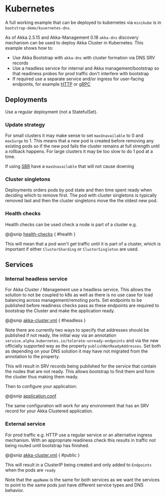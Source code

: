 # Kubernetes

A full working example that can be deployed to kubernetes via `minikube` is in `bootstrap-demo/kuvernetes-dns`.

As of Akka 2.5.15 and Akka-Management 0.18 `akka-dns` discovery mechanism can be used to deploy Akka Cluster in Kubernetes.
This example shows how to:

* Use Akka Bootstrap with `akka-dns` with cluster formation via DNS SRV records
* Use a headless service for internal and Akka management/bootstrap so that readiness probes for prod traffic don't interfere with bootstrap 
* If required use a separate service and/or ingress for user-facing endpoints, for example [HTTP](https://doc.akka.io/docs/akka-http/current/) or [gRPC](https://developer.lightbend.com/docs/akka-grpc/current/)

## Deployments

Use a regular deployment (not a StatefulSet). 

### Update strategy

For small clusters it may make sense to set `maxUnavailable` to 0 and `maxSurge` to 1. 
This means that a new pod is created before removing any existing pods so if the new pod fails the cluster remains
at full strength until a rollback happens. For large clusters it may be too slow to do 1 pod at a time.

If using [SBR](https://developer.lightbend.com/docs/akka-commercial-addons/current/split-brain-resolver.html) have a `maxUnavailable` that will not cause downing

### Cluster singletons

Deployments orders pods by pod state and then time spent ready when deciding which to remove first. The pod 
with cluster singletons is typically removed last and then the cluster singletons move the the oldest new pod.  


### Health checks

Health checks can be used check a node is part of a cluster e.g.

@@snip [health-checks]($management$/bootstrap-demo/kubernetes-dns/src/main/scala/akka/cluster/bootstrap/KubernetesHealthChecks.scala)  { #health }

This will mean that a pod won't get traffic until it is part of a cluster, which is important
if either `ClusterSharding` or `ClusterSingleton` are used.

## Services

### Internal headless service

For Akka Cluster / Management use a headless service. This allows the solution to not be coupled to k8s as well
as there is no use case for load balancing across management/remoting ports.
Set endpoints to be published before readiness checks pass as these endpoints are required to bootstrap the Cluster
and make the application ready. 


@@snip [akka-cluster.yml]($management$/bootstrap-demo/kubernetes-dns/kubernetes/akka-cluster.yml)  { #headless }

Note there are currently two ways to specify that addresses should be published if not ready, the initial way via an annotation 
`service.alpha.kubernetes.io/tolerate-unready-endpoints` and via the new officially supported way as the property `publishNotReadyAddresses`.
Set both as depending on your DNS solution it may have not migrated from the annotation to the property.

This will result in SRV records being published for the service that contain the nodes that are not ready. This allows
bootstrap to find them and form the cluster thus making them ready.

Then to configure your application:

@@snip [application.conf]($management$/bootstrap-demo/kubernetes-dns/src/main/resources/application.conf)  

The same configuration will work for any environment that has an SRV record for your Akka Clustered application. 

### External service 

For prod traffic e.g. HTTP use a regular service or an alternative ingress mechanism. 
With an appropriate readiness check this results in traffic not being routed until bootstrap has finished.

@@snip [akka-cluster.yml]($management$/bootstrap-demo/kubernetes-dns/kubernetes/akka-cluster.yml)  { #public }

This will result in a ClusterIP being created and only added to `Endpoints` when the pods are `ready`

Note that the `appName` is the same for both services as we want the services to point to the same pods just have
different service types and DNS behavior.


